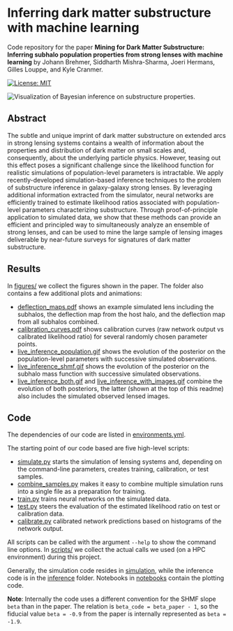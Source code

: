 # Inferring dark matter substructure with machine learning

Code repository for the paper
**Mining for Dark Matter Substructure: Inferring subhalo population properties from strong lenses with machine learning**
by Johann Brehmer, Siddharth Mishra-Sharma, Joeri Hermans, Gilles Louppe, and Kyle Cranmer.

[![License: MIT](https://img.shields.io/badge/License-MIT-yellow.svg)](https://opensource.org/licenses/MIT)

![Visualization of Bayesian inference on substructure properties.](figures/live_inference_with_images_reverse_small.gif)


## Abstract

The subtle and unique imprint of dark matter substructure on extended arcs in strong lensing systems contains a wealth
of information about the properties and distribution of dark matter on small scales and, consequently, about the
underlying particle physics. However, teasing out this effect poses a significant challenge since the likelihood
function for realistic simulations of population-level parameters is intractable. We apply recently-developed
simulation-based inference techniques to the problem of substructure inference in galaxy-galaxy strong lenses. By
leveraging additional information extracted from the simulator, neural networks are efficiently trained to estimate
likelihood ratios associated with population-level parameters characterizing substructure. Through proof-of-principle
application to simulated data, we show that these methods can provide an efficient and principled way to
simultaneously analyze an ensemble of strong lenses, and can be used to mine the large sample of lensing images
deliverable by near-future surveys for signatures of dark matter substructure.


## Results

In [figures/](figures/) we collect the figures shown in the paper. The folder also contains a few additional plots and
animations:

- [deflection_maps.pdf](figures/deflection_maps.pdf) shows an example simulated lens including the subhalos,
the deflection map from the host halo, and the deflection map from all subhalos combined.
- [calibration_curves.pdf](figures/calibration_curves.pdf) shows calibration curves (raw network output vs calibrated
likelihood ratio) for several randomly chosen parameter points.
- [live_inference_population.gif](figures/live_inference_population.gif) shows the evolution of the posterior on the
population-level parameters with successive simulated observations.
- [live_inference_shmf.gif](figures/live_inference_shmf.gif) shows the evolution of the posterior on the
subhalo mass function with successive simulated observations.
- [live_inference_both.gif](figures/live_inference_both.gif) and
[live_inference_with_images.gif](figures/live_inference_with_images.gif) combine the evolution of both posteriors,
the latter (shown at the top of this readme) also includes the simulated observed lensed images.


## Code

The dependencies of our code are listed in [environments.yml](environment.yml).

The starting point of our code based are five high-level scripts:

- [simulate.py](simulate.py) starts the simulation of lensing systems and, depending on the command-line parameters,
creates training, calibration, or test samples.
- [combine_samples.py](combined_samples.py) makes it easy to combine multiple simulation runs into a single file as
a preparation for training.
- [train.py](train.py) trains neural networks on the simulated data.
- [test.py](test.py) steers the evaluation of the estimated likelihood ratio on test or calibration data.
- [calibrate.py](calibrate.py) calibrated network predictions based on histograms of the network output.

All scripts can be called with the argument `--help` to show the command line options. In [scripts/](scripts/) we
collect the actual calls we used (on a HPC environment) during this project.

Generally, the simulation code resides in [simulation](simulation/), while the inference code is in the
[inference](inference/) folder. Notebooks in [notebooks](notebooks/) contain the plotting code.

**Note**: Internally the code uses a different convention for the SHMF slope `beta` than in the paper. The relation is
`beta_code = beta_paper - 1`, so the fiducial value `beta = -0.9` from the paper is internally represented as
`beta = -1.9`.
